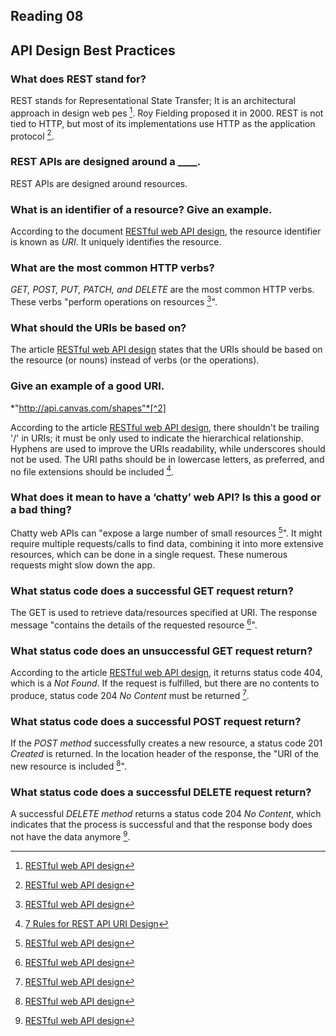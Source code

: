 ## Reading 08

## API Design Best Practices

### What does REST stand for?

REST stands for Representational State Transfer; It is an architectural approach in design web pes [^1]. Roy Fielding proposed it in 2000. REST is not tied to HTTP, but most of its implementations use HTTP as the application protocol [^1].

### REST APIs are designed around a ____.

REST APIs are designed around resources.

### What is an identifier of a resource? Give an example.

According to the document [RESTful web API design](https://learn.microsoft.com/en-us/azure/architecture/best-practices/api-design#what-is-rest), the resource identifier is known as *URI*. It uniquely identifies the resource.

### What are the most common HTTP verbs?

*GET, POST, PUT, PATCH, and DELETE* are the most common HTTP verbs. These verbs "perform operations on resources [^1]".

### What should the URIs be based on?

The article [RESTful web API design](https://learn.microsoft.com/en-us/azure/architecture/best-practices/api-design#what-is-rest) states that the URIs should be based on the resource (or nouns) instead of verbs (or the operations).

### Give an example of a good URI.

*"http://api.canvas.com/shapes"*[^2]

According to the article [RESTful web API design](https://learn.microsoft.com/en-us/azure/architecture/best-practices/api-design#what-is-rest), there shouldn't be trailing '/' in URIs; it must be only used to indicate the hierarchical relationship. Hyphens are used to improve the URIs readability, while underscores should not be used. The URI paths should be in lowercase letters, as preferred, and no file extensions should be included [^2].

### What does it mean to have a ‘chatty’ web API? Is this a good or a bad thing?

Chatty web APIs can "expose a large number of small resources [^1]". It might require multiple requests/calls to find data, combining it into more extensive resources, which can be done in a single request. These numerous requests might slow down the app.

### What status code does a successful GET request return?

The GET is used to retrieve data/resources specified at URI. The response message "contains the details of the requested resource [^1]".

### What status code does an unsuccessful GET request return?

According to the article [RESTful web API design](https://learn.microsoft.com/en-us/azure/architecture/best-practices/api-design#what-is-rest), it returns status code 404, which is a *Not Found*. If the request is fulfilled, but there are no contents to produce, status code 204 *No Content* must be returned [^1].

### What status code does a successful POST request return?

If the *POST method* successfully creates a new resource, a status code 201 *Created* is returned. In the location header of the response, the "URI of the new resource is included [^1]".

### What status code does a successful DELETE request return?

A successful *DELETE method* returns a status code 204 *No Content*, which indicates that the process is successful and that the response body does not have the data anymore [^1].



[^1]: [RESTful web API design](https://learn.microsoft.com/en-us/azure/architecture/best-practices/api-design#what-is-rest)
[^2]: [7 Rules for REST API URI Design](https://blog.restcase.com/7-rules-for-rest-api-uri-design/)
